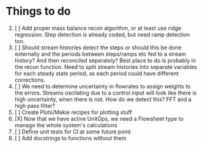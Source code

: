 # Things to do

2. [ ] Add proper mass balance recon algorithm, or at least use ridge regression. Step detection is already coded, but need ramp detection too.
3. [ ] Should stream histories detect the steps or should this be done externally and the periods between steps/ramps etc fed to a stream history? And then reconciled seperately? Best place to do is probably in the recon function. Need to split stream histories into separate variables for each steady state period, as each period could have different corrections.
4. [ ] We need to determine uncertainty in flowrates to assign weights to the errors. Streams oscilating due to a control input will look like there is high uncertainty, when there is not. How do we detect this? FFT and a high pass filter?
5. [ ] Create Plots/Makie recipes for plotting stuff
6. [X] Now that we have active UnitOps, we need a Flowsheet type to manage the whole system's calculations
7. [ ] Define unit tests for CI at some future point
8. [ ] Add docstrings to functions without them
